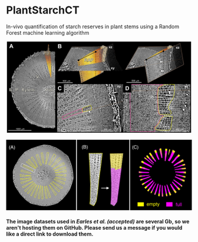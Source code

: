 # PlantStarchCT
In-vivo quantification of starch reserves in plant stems using a Random Forest machine learning algorithm

![Alt text](imgs/Fig_1.jpg?raw=true "Fig. 1")

![Alt text](imgs/Fig_3.jpg?raw=true "Fig. 3")

#### The image datasets used in *Earles et al. (accepted)* are several Gb, so we aren't hosting them on GitHub. Please send us a message if you would like a direct link to download them.
